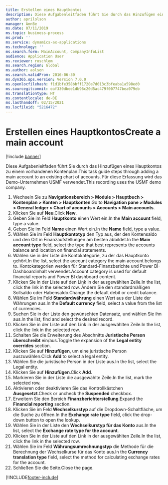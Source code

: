 ```yaml
---
title: Erstellen eines Hauptkontos
description: Diese Aufgabenleitfaden führt Sie durch das Hinzufügen eines Hauptkontos zu einem vorhandenen Kontenplan.
author: aprilolson
manager: AnnBe
ms.date: 07/11/2019
ms.topic: business-process
ms.prod: ''
ms.service: dynamics-ax-applications
ms.technology: ''
ms.search.form: MainAccount, CompanyInfoList
audience: Application User
ms.reviewer: roschlom
ms.search.region: Global
ms.author: aolson
ms.search.validFrom: 2016-06-30
ms.dyn365.ops.version: Version 7.0.0
ms.openlocfilehash: f1d1bfe358bbff1720e7d013c3bfeaba1a598ed0
ms.sourcegitcommit: eaf330dbee1db96c20d5ac479f007747bea079eb
ms.translationtype: HT
ms.contentlocale: de-DE
ms.lasthandoff: 02/15/2021
ms.locfileid: "5216472"
---
```

# <a name="create-a-main-account"></a><span data-ttu-id="ec9eb-103">Erstellen eines Hauptkontos</span><span class="sxs-lookup"><span data-stu-id="ec9eb-103">Create a main account</span></span>

[!include [banner](../../includes/banner.md)]

<span data-ttu-id="ec9eb-104">Diese Aufgabenleitfaden führt Sie durch das Hinzufügen eines Hauptkontos zu einem vorhandenen Kontenplan.</span><span class="sxs-lookup"><span data-stu-id="ec9eb-104">This task guide steps through adding a main account to an existing chart of accounts.</span></span> <span data-ttu-id="ec9eb-105">Für diese Erfassung wird das Demo-Unternehmen USMF verwendet.</span><span class="sxs-lookup"><span data-stu-id="ec9eb-105">This recording uses the USMF demo company.</span></span>  

1. <span data-ttu-id="ec9eb-106">Wechseln Sie zu **Navigationsbereich > Module > Hauptbuch > Kontenplan > Konten > Hauptkonten**.</span><span class="sxs-lookup"><span data-stu-id="ec9eb-106">Go to **Navigation pane > Modules > General ledger > Chart of accounts > Accounts > Main accounts**.</span></span>
2. <span data-ttu-id="ec9eb-107">Klicken Sie auf **Neu**.</span><span class="sxs-lookup"><span data-stu-id="ec9eb-107">Click **New**.</span></span>
3. <span data-ttu-id="ec9eb-108">Geben Sie im Feld **Hauptkonto** einen Wert ein.</span><span class="sxs-lookup"><span data-stu-id="ec9eb-108">In the **Main account** field, type a value.</span></span>
4. <span data-ttu-id="ec9eb-109">Geben Sie im Feld **Name** einen Wert ein.</span><span class="sxs-lookup"><span data-stu-id="ec9eb-109">In the **Name** field, type a value.</span></span>
5. <span data-ttu-id="ec9eb-110">Wählen Sie im Feld **Hauptkontotyp** den Typ aus, der den Kontensaldo und den Ort in Finanzaufstellungen am besten abbildet.</span><span class="sxs-lookup"><span data-stu-id="ec9eb-110">In the **Main account type** field, select the type that best represents the accounts balance and location on financial statements.</span></span>
6. <span data-ttu-id="ec9eb-111">Wählen sie in der Liste die Kontokategorie, zu der das Hauptkonto gehört.</span><span class="sxs-lookup"><span data-stu-id="ec9eb-111">In the list, select the account category the main account belongs to.</span></span> <span data-ttu-id="ec9eb-112">Kontokategorien werden für Standard-Finanzberichte und Power BI-Dashboardinhalt verwendet.</span><span class="sxs-lookup"><span data-stu-id="ec9eb-112">Account category is used for default financial reports and Power BI dashboard content.</span></span>  
7. <span data-ttu-id="ec9eb-113">Klicken Sie in der Liste auf den Link in der ausgewählten Zeile.</span><span class="sxs-lookup"><span data-stu-id="ec9eb-113">In the list, click the link in the selected row.</span></span> <span data-ttu-id="ec9eb-114">Ändern Sie den standardmäßigen Sollsaldo oder Habensaldo.</span><span class="sxs-lookup"><span data-stu-id="ec9eb-114">Change the default debit or credit balance.</span></span>  
8. <span data-ttu-id="ec9eb-115">Wählen Sie im Feld **Standardwährung** einen Wert aus der Liste der Währungen aus.</span><span class="sxs-lookup"><span data-stu-id="ec9eb-115">In the **Default currency** field, select a value from the list of currencies.</span></span>
9. <span data-ttu-id="ec9eb-116">Suchen Sie in der Liste den gewünschten Datensatz, und wählen Sie ihn aus.</span><span class="sxs-lookup"><span data-stu-id="ec9eb-116">In the list, find and select the desired record.</span></span>
10. <span data-ttu-id="ec9eb-117">Klicken Sie in der Liste auf den Link in der ausgewählten Zeile.</span><span class="sxs-lookup"><span data-stu-id="ec9eb-117">In the list, click the link in the selected row.</span></span>
11. <span data-ttu-id="ec9eb-118">Schalten Sie die Erweiterung des Abschnitts **Juristische Person überschreibt** ein/aus.</span><span class="sxs-lookup"><span data-stu-id="ec9eb-118">Toggle the expansion of the **Legal entity overrides** section.</span></span>
12. <span data-ttu-id="ec9eb-119">Klicken Sie auf **Hinzufügen**, um eine juristische Person auszuwählen.</span><span class="sxs-lookup"><span data-stu-id="ec9eb-119">Click **Add** to select a legal entity.</span></span>
13. <span data-ttu-id="ec9eb-120">Wählen Sie die juristische Person in der Liste aus.</span><span class="sxs-lookup"><span data-stu-id="ec9eb-120">In the list, select the Legal entity.</span></span>
14. <span data-ttu-id="ec9eb-121">Klicken Sie auf **Hinzufügen**.</span><span class="sxs-lookup"><span data-stu-id="ec9eb-121">Click **Add**.</span></span>
15. <span data-ttu-id="ec9eb-122">Markieren Sie in der Liste die ausgewählte Zeile.</span><span class="sxs-lookup"><span data-stu-id="ec9eb-122">In the list, mark the selected row.</span></span>
16. <span data-ttu-id="ec9eb-123">Aktivieren oder deaktivieren Sie das Kontrollkästchen **Ausgesetzt**.</span><span class="sxs-lookup"><span data-stu-id="ec9eb-123">Check or uncheck the **Suspended** checkbox.</span></span>
17. <span data-ttu-id="ec9eb-124">Erweitern Sie den Bereich **Finanzberichterstellung**.</span><span class="sxs-lookup"><span data-stu-id="ec9eb-124">Expand the **Financial reporting** section.</span></span>
18. <span data-ttu-id="ec9eb-125">Klicken Sie im Feld **Wechselkurstyp** auf die Dropdown-Schaltfläche, um die Suche zu öffnen.</span><span class="sxs-lookup"><span data-stu-id="ec9eb-125">In the **Exchange rate type** field, click the drop-down button to open the lookup.</span></span>
19. <span data-ttu-id="ec9eb-126">Wählen Sie in der Liste den **Wechselkurstyp für das Konto** aus.</span><span class="sxs-lookup"><span data-stu-id="ec9eb-126">In the list, select the **Exchange rate type for the account**.</span></span>
20. <span data-ttu-id="ec9eb-127">Klicken Sie in der Liste auf den Link in der ausgewählten Zeile.</span><span class="sxs-lookup"><span data-stu-id="ec9eb-127">In the list, click the link in the selected row.</span></span>
21. <span data-ttu-id="ec9eb-128">Wählen Sie im Feld **Währungsumrechnungstyp** die Methode für die Berechnung der Wechselkurse für das Konto aus.</span><span class="sxs-lookup"><span data-stu-id="ec9eb-128">In the **Currency translation type** field, select the method for calculating exchange rates for the account.</span></span>
22. <span data-ttu-id="ec9eb-129">Schließen Sie die Seite.</span><span class="sxs-lookup"><span data-stu-id="ec9eb-129">Close the page.</span></span>



[!INCLUDE[footer-include](../../../includes/footer-banner.md)]